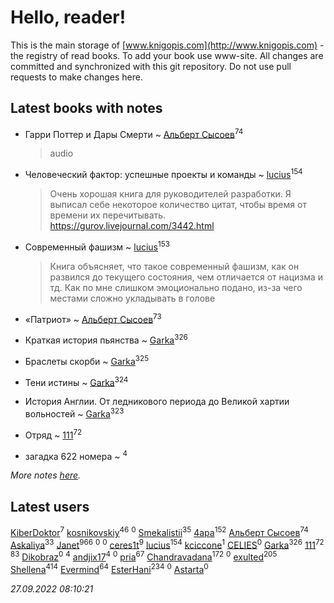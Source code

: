 # Hello, reader!
This is the main storage of [www.knigopis.com](http://www.knigopis.com) - the registry of read books.
To add your book use www-site. All changes are committed and synchronized with this git repository.
Do not use pull requests to make changes here.


## Latest books with notes
* Гарри Поттер и Дары Смерти ~ [Альберт Сысоев](users/474/47446642-vkontakte)<sup>74</sup>
    > audio

* Человеческий фактор: успешные проекты и команды ~ [lucius](users/838/83820536-yandex)<sup>154</sup>
    > Очень хорошая книга для руководителей разработки. Я выписал себе некоторое количество цитат, чтобы время от времени их перечитывать.
    > https://gurov.livejournal.com/3442.html

* Современный фашизм ~ [lucius](users/838/83820536-yandex)<sup>153</sup>
    > Книга объясняет, что такое современный фашизм, как он развился до текущего состояния, чем отличается от нацизма и тд. Как по мне  слишком эмоционально подано, из-за чего местами сложно укладывать в голове

* «Патриот» ~ [Альберт Сысоев](users/474/47446642-vkontakte)<sup>73</sup>

* Краткая история пьянства ~ [Garka](users/115/115753719718250012620-google)<sup>326</sup>

* Браслеты скорби ~ [Garka](users/115/115753719718250012620-google)<sup>325</sup>

* Тени истины ~ [Garka](users/115/115753719718250012620-google)<sup>324</sup>

* История Англии. От ледникового периода до Великой хартии вольностей ~ [Garka](users/115/115753719718250012620-google)<sup>323</sup>

* Отряд ~ [111](users/309/309238388536274478-mailru)<sup>72</sup>

* загадка 622 номера ~ [](users/101/101368518035734751027-google)<sup>4</sup>


_More notes [here](latest_books_with_notes.md)._


## Latest users
[KiberDoktor](users/109/109373108116388043138-google)<sup>7</sup> 
[kosnikovskiy](users/118/118261627879855357372-google)<sup>46</sup> 
[](users/542/542146738-vkontakte)<sup>0</sup> 
[Smekalistii](users/864/86487125-vkontakte)<sup>35</sup> 
[4apa](users/117/117392596378069249667-google)<sup>152</sup> 
[Альберт Сысоев](users/474/47446642-vkontakte)<sup>74</sup> 
[Askaliya](users/326/326783541-vkontakte)<sup>33</sup> 
[Janet](users/108/108113656204404967440-google)<sup>966</sup> 
[](users/125/1253541370-yandex)<sup>0</sup> 
[](users/112/112821924557903899027-google)<sup>0</sup> 
[ceres1t](users/100/100546060776709792770-google)<sup>9</sup> 
[lucius](users/838/83820536-yandex)<sup>154</sup> 
[kciccone](users/133/13328144-vkontakte)<sup>1</sup> 
[CELIES](users/216/21699811-yandex)<sup>0</sup> 
[Garka](users/115/115753719718250012620-google)<sup>326</sup> 
[111](users/309/309238388536274478-mailru)<sup>72</sup> 
[](users/153/1537586159620888-facebook)<sup>83</sup> 
[Dikobraz](users/104/104735674681844430637-google)<sup>0</sup> 
[](users/101/101368518035734751027-google)<sup>4</sup> 
[andjix17](users/111/111107669790056792515-google)<sup>4</sup> 
[](users/148/148005894-vkontakte)<sup>0</sup> 
[pria](users/128/128917939-vkontakte)<sup>67</sup> 
[Chandravadana](users/105/105866022348292919948-google)<sup>172</sup> 
[](users/488/48865699271604935-mailru)<sup>0</sup> 
[exulted](users/100/100599204551896265722-google)<sup>205</sup> 
[Shellena](users/134/13413591548892934957-mailru)<sup>414</sup> 
[Evermind](users/302/302928912-vkontakte)<sup>64</sup> 
[EsterHani](users/305/30558181-vkontakte)<sup>234</sup> 
[](users/103/103781112563355048893-google)<sup>0</sup> 
[Astarta](users/109/109681260016308244905-google)<sup>0</sup> 


_27.09.2022 08:10:21_

